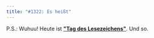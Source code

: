 ```yaml
---
title: "#1322: Es heißt"
---
```


P.S.:
Wuhuu! Heute ist <a href="http://www.fonflatter.de/kalender"><strong>"Tag des Lesezeichens"</strong></a>. Und so.

